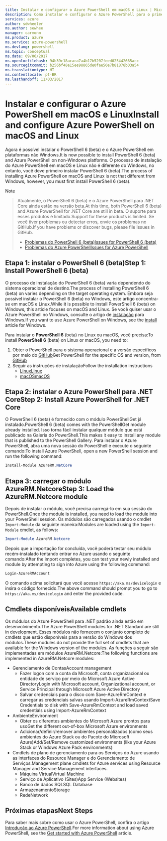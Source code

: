 ```yaml
---
title: Instalar e configurar o Azure PowerShell em macOS e Linux | Microsoft Docs
description: Como instalar e configurar o Azure PowerShell para o primeiro uso em macOS e Linux.
services: azure
author: sdwheeler
ms.author: sewhee
manager: carmonm
ms.product: azure
ms.service: azure-powershell
ms.devlang: powershell
ms.topic: conceptual
ms.date: 09/06/2017
ms.openlocfilehash: 94b39c18acaca7a4b17b5207feed025442665acc
ms.sourcegitcommit: b256bf48e15ee98865de0fae50e7b81878b03a54
ms.translationtype: HT
ms.contentlocale: pt-BR
ms.lasthandoff: 11/03/2017
---
```

# <a name="install-and-configure-azure-powershell-on-macos-and-linux"></a><span data-ttu-id="b6748-103">Instalar e configurar o Azure PowerShell em macOS e Linux</span><span class="sxs-lookup"><span data-stu-id="b6748-103">Install and configure Azure PowerShell on macOS and Linux</span></span>

<span data-ttu-id="b6748-104">Agora é possível instalar o PowerShell 6 (beta) e o Azure PowerShell em plataformas não Windows.</span><span class="sxs-lookup"><span data-stu-id="b6748-104">It is now possible to install PowerShell 6 (beta) and Azure PowerShell on non-Windows platforms.</span></span>
<span data-ttu-id="b6748-105">O processo de instalação do Azure PowerShell em macOS e Linux não é diferente do Windows, no entanto, você deve primeiro instalar PowerShell 6 (beta).</span><span class="sxs-lookup"><span data-stu-id="b6748-105">The process of installing Azure PowerShell on macOS and Linux is not that different from Windows, however, you must first install PowerShell 6 (beta).</span></span>

> [!NOTE]

> <span data-ttu-id="b6748-106">Atualmente, o PowerShell 6 (beta) e o Azure PowerShell para .NET Core ainda estão na versão beta.</span><span class="sxs-lookup"><span data-stu-id="b6748-106">At this time, both PowerShell 6 (beta) and Azure PowerShell for .NET Core are still in beta.</span></span>
> <span data-ttu-id="b6748-107">O suporte para esses produtos é limitado.</span><span class="sxs-lookup"><span data-stu-id="b6748-107">Support for these products is limited.</span></span> <span data-ttu-id="b6748-108">Se você tiver problemas ou detectar erros, envie os problemas no GitHub.</span><span class="sxs-lookup"><span data-stu-id="b6748-108">If you have problems or discover bugs, please file Issues in GitHub.</span></span>
>
> * [<span data-ttu-id="b6748-109">Problemas do PowerShell 6 (beta)</span><span class="sxs-lookup"><span data-stu-id="b6748-109">Issues for PowerShell 6 (beta)</span></span>](https://github.com/PowerShell/PowerShell/issues)
> * [<span data-ttu-id="b6748-110">Problemas do Azure PowerShell</span><span class="sxs-lookup"><span data-stu-id="b6748-110">Issues for Azure PowerShell</span></span>](https://github.com/azure/azure-docs-powershell/issues)

## <a name="step-1-install-powershell-6-beta"></a><span data-ttu-id="b6748-111">Etapa 1: instalar o PowerShell 6 (beta)</span><span class="sxs-lookup"><span data-stu-id="b6748-111">Step 1: Install PowerShell 6 (beta)</span></span>

<span data-ttu-id="b6748-112">O processo de instalação do PowerShell 6 (beta) varia dependendo do sistema operacional de destino.</span><span class="sxs-lookup"><span data-stu-id="b6748-112">The process of installing PowerShell 6 (beta) on varies depending on the target operating system.</span></span>
<span data-ttu-id="b6748-113">Embora seja possível instalar o PowerShell 6 (beta) no Windows, este artigo concentra-se em macOS e Linux.</span><span class="sxs-lookup"><span data-stu-id="b6748-113">While it is possible to install PowerShell 6 (beta) on Windows, this article focuses on macOS and Linux.</span></span> <span data-ttu-id="b6748-114">Se você quiser usar o Azure PowerShell no Windows, consulte o artigo de [instalação](./install-azurerm-ps.md) para Windows.</span><span class="sxs-lookup"><span data-stu-id="b6748-114">If you want to use Azure PowerShell on Windows, see the [install](./install-azurerm-ps.md) article for Windows.</span></span>

<span data-ttu-id="b6748-115">Para instalar o **PowerShell 6** (beta) no Linux ou macOS, você precisa:</span><span class="sxs-lookup"><span data-stu-id="b6748-115">To install **PowerShell 6** (beta) on Linux or macOS, you need to:</span></span>

1. <span data-ttu-id="b6748-116">Obter o PowerShell para o sistema operacional e a versão específicos por meio do [GitHub](https://github.com/powershell/powershell#get-powershell)</span><span class="sxs-lookup"><span data-stu-id="b6748-116">Get PowerShell for the specific OS and version, from [GitHub](https://github.com/powershell/powershell#get-powershell)</span></span>
2. <span data-ttu-id="b6748-117">Seguir as instruções de instalação</span><span class="sxs-lookup"><span data-stu-id="b6748-117">Follow the installation instructions</span></span>
   - [<span data-ttu-id="b6748-118">Linux</span><span class="sxs-lookup"><span data-stu-id="b6748-118">Linux</span></span>](https://github.com/PowerShell/PowerShell/blob/master/docs/installation/linux.md)
   - [<span data-ttu-id="b6748-119">macOS</span><span class="sxs-lookup"><span data-stu-id="b6748-119">macOS</span></span>](https://github.com/PowerShell/PowerShell/blob/master/docs/installation/linux.md#macos-1012)

## <a name="step-2-install-azure-powershell-for-net-core"></a><span data-ttu-id="b6748-120">Etapa 2: instalar o Azure PowerShell para .NET Core</span><span class="sxs-lookup"><span data-stu-id="b6748-120">Step 2: Install Azure PowerShell for .NET Core</span></span>

<span data-ttu-id="b6748-121">O PowerShell 6 (beta) é fornecido com o módulo PowerShellGet já instalado.</span><span class="sxs-lookup"><span data-stu-id="b6748-121">PowerShell 6 (beta) comes with the PowerShellGet module already installed.</span></span> <span data-ttu-id="b6748-122">Isso torna fácil instalar qualquer módulo que está publicado na Galeria do PowerShell.</span><span class="sxs-lookup"><span data-stu-id="b6748-122">This makes it easy to install any module that is published to the PowerShell Gallery.</span></span> <span data-ttu-id="b6748-123">Para instalar o Azure PowerShell, abra uma nova sessão do PowerShell e execute o seguinte comando:</span><span class="sxs-lookup"><span data-stu-id="b6748-123">To install Azure PowerShell, open a new PowerShell session and run the following command:</span></span>

```powershell
Install-Module AzureRM.NetCore
```

## <a name="step-3-load-the-azurermnetcore-module"></a><span data-ttu-id="b6748-124">Etapa 3: carregar o módulo AzureRM.Netcore</span><span class="sxs-lookup"><span data-stu-id="b6748-124">Step 3: Load the AzureRM.Netcore module</span></span>

<span data-ttu-id="b6748-125">Depois de instalar o módulo, você precisa carregá-lo em sua sessão do PowerShell.</span><span class="sxs-lookup"><span data-stu-id="b6748-125">Once the module is installed, you need to load the module into your PowerShell session.</span></span> <span data-ttu-id="b6748-126">Os módulos são carregados usando o cmdlet `Import-Module` da seguinte maneira:</span><span class="sxs-lookup"><span data-stu-id="b6748-126">Modules are loaded using the `Import-Module` cmdlet, as follows:</span></span>

```powershell
Import-Module AzureRM.Netcore
```

<span data-ttu-id="b6748-127">Depois que a importação for concluída, você poderá testar seu módulo recém-instalado tentando entrar no Azure usando o seguinte comando:</span><span class="sxs-lookup"><span data-stu-id="b6748-127">After the import completes, you can test your newly installed and module by attempting to sign into Azure using the following command:</span></span>

```powershell
Login-AzureRMAccount
```

<span data-ttu-id="b6748-128">O comando acima solicitará que você acesse `https://aka.ms/devicelogin` e insira o código fornecido.</span><span class="sxs-lookup"><span data-stu-id="b6748-128">The above command should prompt you to go to `https://aka.ms/devicelogin` and enter the provided code.</span></span>

## <a name="available-cmdlets"></a><span data-ttu-id="b6748-129">Cmdlets disponíveis</span><span class="sxs-lookup"><span data-stu-id="b6748-129">Available cmdlets</span></span>

<span data-ttu-id="b6748-130">Os módulos do Azure PowerShell para .NET padrão ainda estão em desenvolvimento.</span><span class="sxs-lookup"><span data-stu-id="b6748-130">The Azure PowerShell modules for .NET Standard are still in development.</span></span> <span data-ttu-id="b6748-131">Esses módulos não fornecem o conjunto completo de cmdlets que estão disponíveis para a versão do Windows dos módulos.</span><span class="sxs-lookup"><span data-stu-id="b6748-131">These modules do not provide the full set of cmdlets that are available for the Windows version of the modules.</span></span> <span data-ttu-id="b6748-132">As funções a seguir são implementadas em módulos AzureRM.Netcore:</span><span class="sxs-lookup"><span data-stu-id="b6748-132">The following functions are implemented in AzureRM.Netcore modules:</span></span>

* <span data-ttu-id="b6748-133">Gerenciamento de Contas</span><span class="sxs-lookup"><span data-stu-id="b6748-133">Account management</span></span>
  - <span data-ttu-id="b6748-134">Fazer logon com a conta da Microsoft, conta organizacional ou entidade de serviço por meio do Microsoft Azure Active Directory</span><span class="sxs-lookup"><span data-stu-id="b6748-134">Login with Microsoft account, Organizational account, or Service Principal through Microsoft Azure Active Directory</span></span>
  - <span data-ttu-id="b6748-135">Salvar credenciais para o disco com Save-AzureRmContext e carregar as credenciais salvas usando Import-AzureRmContext</span><span class="sxs-lookup"><span data-stu-id="b6748-135">Save Credentials to disk with Save-AzureRmContext and load saved credentials using Import-AzureRmContext</span></span>
* <span data-ttu-id="b6748-136">Ambiente</span><span class="sxs-lookup"><span data-stu-id="b6748-136">Environment</span></span>
  - <span data-ttu-id="b6748-137">Obter os diferentes ambientes do Microsoft Azure prontos para uso</span><span class="sxs-lookup"><span data-stu-id="b6748-137">Get the different out-of-box Microsoft Azure environments</span></span>
  - <span data-ttu-id="b6748-138">Adicionar/definir/remover ambientes personalizados (como seus ambientes do Azure Stack ou do Pacote do Microsoft Azure)</span><span class="sxs-lookup"><span data-stu-id="b6748-138">Add/Set/Remove customized environments (like your Azure Stack or Windows Azure Pack environments)</span></span>
* <span data-ttu-id="b6748-139">Cmdlets de plano de gerenciamento para os Serviços do Azure usando as interfaces do Resource Manager e do Gerenciamento de Serviços.</span><span class="sxs-lookup"><span data-stu-id="b6748-139">Management plane cmdlets for Azure services using Resource Manager and Service Management interfaces.</span></span>
  - <span data-ttu-id="b6748-140">Máquina Virtual</span><span class="sxs-lookup"><span data-stu-id="b6748-140">Virtual Machine</span></span>
  - <span data-ttu-id="b6748-141">Serviço de Aplicativo (Sites)</span><span class="sxs-lookup"><span data-stu-id="b6748-141">App Service (Websites)</span></span>
  - <span data-ttu-id="b6748-142">Banco de dados SQL</span><span class="sxs-lookup"><span data-stu-id="b6748-142">SQL Database</span></span>
  - <span data-ttu-id="b6748-143">Armazenamento</span><span class="sxs-lookup"><span data-stu-id="b6748-143">Storage</span></span>
  - <span data-ttu-id="b6748-144">Rede</span><span class="sxs-lookup"><span data-stu-id="b6748-144">Network</span></span>

## <a name="next-steps"></a><span data-ttu-id="b6748-145">Próximas etapas</span><span class="sxs-lookup"><span data-stu-id="b6748-145">Next Steps</span></span>

<span data-ttu-id="b6748-146">Para saber mais sobre como usar o Azure PowerShell, confira o artigo [Introdução ao Azure PowerShell](get-started-azureps.md).</span><span class="sxs-lookup"><span data-stu-id="b6748-146">For more information about using Azure PowerShell, see the [Get started with Azure PowerShell](get-started-azureps.md) article.</span></span>

